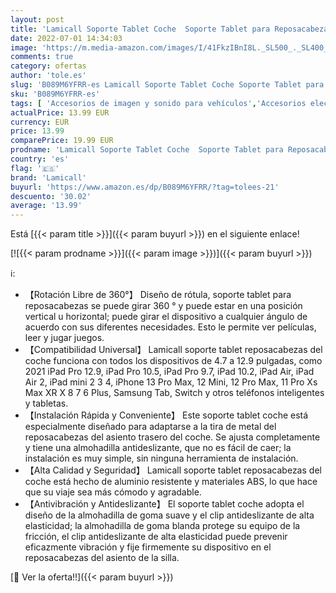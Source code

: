```yaml
---
layout: post
title: 'Lamicall Soporte Tablet Coche  Soporte Tablet para Reposacabezas - Universal Soporte Ajustable para 4.7"~13" Tablets para 2021 iPad Pro 9.7  10.5  12.9  Air Mini 2 3 4  iPhone  Otras Tablets - Rojo'
date: 2022-07-01 14:34:03
image: 'https://m.media-amazon.com/images/I/41FkzIBnI8L._SL500_._SL400_.jpg'
comments: true
category: ofertas
author: 'tole.es'
slug: 'B089M6YFRR-es Lamicall Soporte Tablet Coche Soporte Tablet para...'
sku: 'B089M6YFRR-es'
tags: [ 'Accesorios de imagen y sonido para vehículos','Accesorios electrónicos para vehículos','Electrónica','Electrónica para vehículos','Soportes de tablet para el reposacabezas del vehículo','ipad','iphone','lamicall','🇪🇸', ]
actualPrice: 13.99 EUR
currency: EUR
price: 13.99
comparePrice: 19.99 EUR
prodname: 'Lamicall Soporte Tablet Coche  Soporte Tablet para Reposacabezas - Universal Soporte Ajustable para 4.7"~13" Tablets para 2021 iPad Pro 9.7  10.5  12.9  Air Mini 2 3 4  iPhone  Otras Tablets - Rojo'
country: 'es'
flag: '🇪🇸'
brand: 'Lamicall'
buyurl: 'https://www.amazon.es/dp/B089M6YFRR/?tag=tolees-21'
descuento: '30.02'
average: '13.99'
---
```


Está [{{< param title >}}]({{< param buyurl >}}) en el siguiente enlace!

[![{{< param prodname >}}]({{< param image >}})]({{< param buyurl >}})

ℹ️:

- 【Rotación Libre de 360°】 Diseño de rótula, soporte tablet para reposacabezas se puede girar 360 ° y puede estar en una posición vertical u horizontal; puede girar el dispositivo a cualquier ángulo de acuerdo con sus diferentes necesidades. Esto le permite ver películas, leer y jugar juegos.
- 【Compatibilidad Universal】 Lamicall soporte tablet reposacabezas del coche funciona con todos los dispositivos de 4.7 a 12.9 pulgadas, como 2021 iPad Pro 12.9, iPad Pro 10.5, iPad Pro 9.7, iPad 10.2, iPad Air, iPad Air 2, iPad mini 2 3 4, iPhone 13 Pro Max, 12 Mini, 12 Pro Max, 11 Pro Xs Max XR X 8 7 6 Plus, Samsung Tab, Switch y otros teléfonos inteligentes y tabletas.
- 【Instalación Rápida y Conveniente】 Este soporte tablet coche está especialmente diseñado para adaptarse a la tira de metal del reposacabezas del asiento trasero del coche. Se ajusta completamente y tiene una almohadilla antideslizante, que no es fácil de caer; la instalación es muy simple, sin ninguna herramienta de instalación.
- 【Alta Calidad y Seguridad】 Lamicall soporte tablet reposacabezas del coche está hecho de aluminio resistente y materiales ABS, lo que hace que su viaje sea más cómodo y agradable.
- 【Antivibración y Antideslizante】 El soporte tablet coche adopta el diseño de la almohadilla de goma suave y el clip antideslizante de alta elasticidad; la almohadilla de goma blanda protege su equipo de la fricción, el clip antideslizante de alta elasticidad puede prevenir eficazmente vibración y fije firmemente su dispositivo en el reposacabezas del asiento de la silla.

[🛒 Ver la oferta!!]({{< param buyurl >}})
